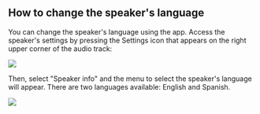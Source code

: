 ## How to change the speaker's language

You can change the speaker's language using the app. Access the speaker's settings by pressing the Settings icon that appears on the right upper corner of the audio track: 

![](http://static.energysistem.com/images/manuals/42677/56e8445dc8c03.jpg)

Then, select "Speaker info" and the menu to select the speaker's language will appear. There are two languages available: English and Spanish.

![](http://static.energysistem.com/images/manuals/42677/56ebd4b5b895d.jpg)

